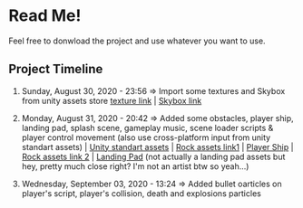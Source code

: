 # Read Me!

Feel free to donwload the project and use whatever you want to use.

## Project Timeline

1. Sunday, August 30, 2020 - 23:56 => Import some textures and Skybox from unity assets store [texture link](https://assetstore.unity.com/packages/2d/textures-materials/24-pbr-materials-for-unity-5-51991) | [Skybox link](https://assetstore.unity.com/packages/2d/textures-materials/sky/skybox-volume-2-nebula-3392)

2. Monday, August 31, 2020 - 20:42 => Added some obstacles, player ship, landing pad, splash scene, gameplay music, scene loader scripts & player control movement (also use cross-platform input from unity standart assets) | [Unity standart assets](https://assetstore.unity.com/packages/essentials/asset-packs/standard-assets-for-unity-2018-4-32351) |
[Rock assets link1](https://assetstore.unity.com/packages/3d/props/exterior/rock-package-118182) | [Player Ship](https://assetstore.unity.com/packages/3d/vehicles/space/star-sparrow-modular-spaceship-73167) | [Rock assets link 2](https://assetstore.unity.com/packages/3d/props/exterior/hq-rock-pack-free-83388) | [Landing Pad](https://assetstore.unity.com/packages/3d/environments/urban/low-poly-street-pack-67475) (not actually a landing pad assets but hey, pretty much close right? I'm not an artist btw so yeah...)

3. Wednesday, September 03, 2020 - 13:24 => Added bullet oarticles on player's script, player's collision, death and explosions particles